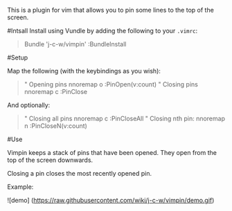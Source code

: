 This is a plugin for vim that allows you to pin some lines to the top of the screen.

#Intsall
Install using Vundle by adding the following to your `.vimrc`:

> Bundle 'j-c-w/vimpin'
> :BundleInstall

#Setup

Map the following (with the keybindings as you wish):

> " Opening pins
> nnoremap <leader>o :<C-U>PinOpen(v:count)<CR>
> " Closing pins
> nnoremap <leader>c :PinClose<CR>


And optionally:
> " Closing all pins
> nnoremap <leader><leader>c :PinCloseAll<CR>
> " Closing nth pin:
> nnoremap <leader><leader>n :<C-U>PinCloseN(v:count)<CR>


#Use

Vimpin keeps a stack of pins that have been opened. They open
from the top of the screen downwards.

Closing a pin closes the most recently opened pin.

Example:

![demo] (https://raw.githubusercontent.com/wiki/j-c-w/vimpin/demo.gif)


